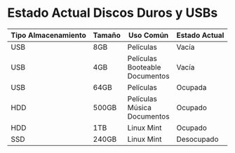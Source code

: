 # Estado Actual Discos Duros y USBs

| Tipo Almacenamiento | Tamaño | Uso Común                            | Estado Actual |
| ------------------- | ------ | ------------------------------------ | ------------- |
| USB                 | 8GB    | Películas                            | Vacía         |
| USB                 | 4GB    | Películas<br>Booteable<br>Documentos | Vacía         |
| USB                 | 64GB   | Películas                            | Ocupada       |
| HDD                 | 500GB  | Películas<br>Música<br>Documentos    | Ocupado       |
| HDD                 | 1TB    | Linux Mint                           | Ocupado       |
| SSD                 | 240GB  | Linux Mint                           | Desocupado    |



